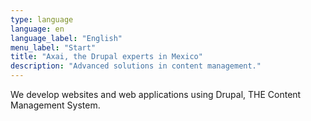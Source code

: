 ```yaml
---
type: language
language: en
language_label: "English"
menu_label: "Start"
title: "Axai, the Drupal experts in Mexico"
description: "Advanced solutions in content management."
---
```


We develop websites and web applications using Drupal, THE Content Management System.